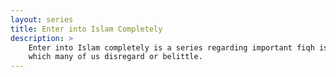 ```yaml
---
layout: series
title: Enter into Islam Completely
description: >
    Enter into Islam completely is a series regarding important fiqh issues
    which many of us disregard or belittle.
---
```

